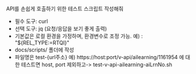 API를 손쉽게 호출하기 위한 테스트 스크립트 작성해줘
- 필수 도구: curl
- 선택 도구: jq (요청/응답을 보기 좋게 출력)
- 기본값은 로컬 환경을 가정하며, 환경변수로 조정 가능. 예) : "${REL_TYPE:=RTQI}" 
- docs/scripts/ 폴더에 작성 
- 파일명은 test-{url주소} 예) https://host:port/v-api/ailearning/1161954 에 대한 테스트면 host, port 제외하고-> test-v-api-ailearning-aiLrnNo.sh